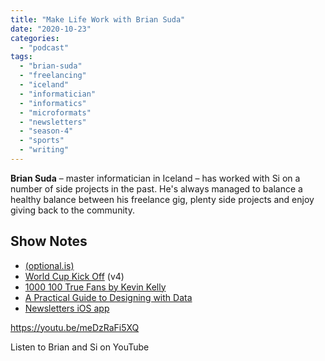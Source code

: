 ```yaml
---
title: "Make Life Work with Brian Suda"
date: "2020-10-23"
categories: 
  - "podcast"
tags: 
  - "brian-suda"
  - "freelancing"
  - "iceland"
  - "informatician"
  - "informatics"
  - "microformats"
  - "newsletters"
  - "season-4"
  - "sports"
  - "writing"
---
```


**Brian Suda** – master informatician in Iceland – has worked with Si on a number of side projects in the past. He's always managed to balance a healthy balance between his freelance gig, plenty side projects and enjoy giving back to the community.

## Show Notes

- [(optional.is)](https://optional.is/required/)
- [World Cup Kick Off](https://worldcup.kickofftimes.app) (v4)
- [1000 100 True Fans by Kevin Kelly](https://kk.org/thetechnium/1000-true-fans/)
- [A Practical Guide to Designing with Data](http://designingwithdata.com)
- [Newsletters iOS app](https://testflight.apple.com/join/wlhFBt7U)

https://youtu.be/meDzRaFi5XQ

Listen to Brian and Si on YouTube
